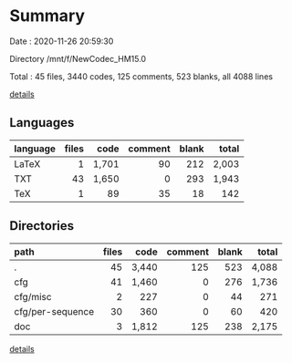 # Summary

Date : 2020-11-26 20:59:30

Directory /mnt/f/NewCodec_HM15.0

Total : 45 files,  3440 codes, 125 comments, 523 blanks, all 4088 lines

[details](details.md)

## Languages
| language | files | code | comment | blank | total |
| :--- | ---: | ---: | ---: | ---: | ---: |
| LaTeX | 1 | 1,701 | 90 | 212 | 2,003 |
| TXT | 43 | 1,650 | 0 | 293 | 1,943 |
| TeX | 1 | 89 | 35 | 18 | 142 |

## Directories
| path | files | code | comment | blank | total |
| :--- | ---: | ---: | ---: | ---: | ---: |
| . | 45 | 3,440 | 125 | 523 | 4,088 |
| cfg | 41 | 1,460 | 0 | 276 | 1,736 |
| cfg/misc | 2 | 227 | 0 | 44 | 271 |
| cfg/per-sequence | 30 | 360 | 0 | 60 | 420 |
| doc | 3 | 1,812 | 125 | 238 | 2,175 |

[details](details.md)